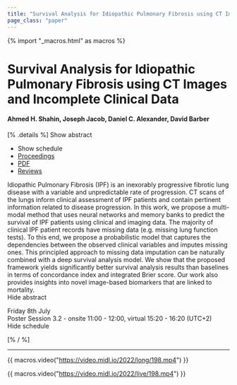 ```yaml
---
title: "Survival Analysis for Idiopathic Pulmonary Fibrosis using CT Images and Incomplete Clinical Data"
page_class: "paper"
---
```


{% import "_macros.html" as macros %}

# Survival Analysis for Idiopathic Pulmonary Fibrosis using CT Images and Incomplete Clinical Data

#### Ahmed H. Shahin, Joseph Jacob, Daniel C. Alexander, David Barber

[% .details %]
<a class="toggle_visibility" data-selector=".abstract" data-level="3">Show abstract</a>
- <a class="toggle_visibility" data-selector=".schedule" data-level="3">Show schedule</a>
- <a href="">Proceedings</a>
- <a href="https://openreview.net/pdf?id=YWDmiiJ4hYP">PDF</a>
- <a href="https://openreview.net/forum?id=YWDmiiJ4hYP">Reviews</a>

<p>
    <span class="abstract">
        Idiopathic Pulmonary Fibrosis (IPF) is an inexorably progressive fibrotic lung disease with a variable and unpredictable rate of progression. CT scans of the lungs inform clinical assessment of IPF patients and contain pertinent information related to disease progression. In this work, we propose a multi-modal method that uses neural networks and memory banks to predict the survival of IPF patients using clinical and imaging data. The majority of clinical IPF patient records have missing data (e.g. missing lung function tests). To this end, we propose a probabilistic model that captures the dependencies between the observed clinical variables and imputes missing ones. This principled approach to missing data imputation can be naturally combined with a deep survival analysis model. We show that the proposed framework yields significantly better survival analysis results than baselines in terms of concordance index and integrated Brier score. Our work also provides insights into novel image-based biomarkers that are linked to mortality.
        <br>
        <span class="actions"><a class="toggle_visibility" data-level="2">Hide abstract</a></span>
    </span>
</p>

<p>
    <span class="schedule">
        Friday 8th July<br>Poster Session 3.2 - onsite 11:00 - 12:00, virtual 15:20 - 16:20 (UTC+2)
        <br>
        <span class="actions"><a class="toggle_visibility" data-level="2">Hide schedule</a></span>
    </span>
</p>

[% / %]


---
{{ macros.video("https://video.midl.io/2022/long/198.mp4") }}

{{ macros.video("https://video.midl.io/2022/live/198.mp4") }}